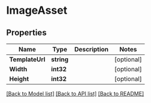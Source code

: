 # ImageAsset

## Properties

Name | Type | Description | Notes
------------ | ------------- | ------------- | -------------
**TemplateUrl** | **string** |  | [optional] 
**Width** | **int32** |  | [optional] 
**Height** | **int32** |  | [optional] 

[[Back to Model list]](../README.md#documentation-for-models) [[Back to API list]](../README.md#documentation-for-api-endpoints) [[Back to README]](../README.md)


